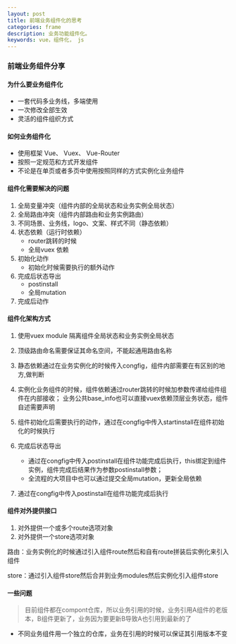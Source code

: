```yaml
---
layout: post
title: 前端业务组件化的思考
categories: frame
description: 业务功能组件化。
keywords: vue，组件化， js
---
```



### 前端业务组件分享

#### 为什么要业务组件化

+ 一套代码多业务线，多端使用
+ 一次修改全部生效
+ 灵活的组件组织方式

#### 如何业务组件化

+ 使用框架 Vue、 Vuex、 Vue-Router
+ 按照一定规范和方式开发组件
+ 不论是在单页或者多页中使用按照同样的方式实例化业务组件

#### 组件化需要解决的问题

1. 全局变量冲突（组件内部的全局状态和业务实例全局状态）
2. 全局路由冲突（组件内部路由和业务实例路由）
3. 不同场景、业务线，logo、文案、样式不同（静态依赖）
4. 状态依赖（运行时依赖）
   - router跳转的时候
   - 全局vuex 依赖
5. 初始化动作
   - 初始化时候需要执行的额外动作
6. 完成后状态导出
   - postinstall
   - 全局mutation
7. 完成后动作

#### 组件化架构方式

1. 使用vuex module 隔离组件全局状态和业务实例全局状态
2. 顶级路由命名需要保证其命名空间，不能起通用路由名称
3. 静态依赖通过在业务实例化的时候传入congfig，组件内部需要在有区别的地方,做判断
4. 实例化业务组件的时候，组件依赖通过router跳转的时候加参数传递给组件组件在内部接收；
业务公共base_info也可以直接vuex依赖顶层业务状态，组件自述需要声明
5. 组件初始化后需要执行的动作，通过在congfig中传入startinstall在组件初始化的时候执行
6. 完成后状态导出
   -  通过在congfig中传入postinstall在组件功能完成后执行，this绑定到组件实例，组件完成后结果作为参数postinstall参数；
   -  全流程的大项目中也可以通过提交全局mutation，更新全局依赖

7. 通过在congfig中传入postinstall在组件功能完成后执行

#### 组件对外提供接口

1. 对外提供一个或多个route选项对象
2. 对外提供一个store选项对象

路由：业务实例化的时候通过引入组件route然后和自有route拼装后实例化来引入组件

store：通过引入组件store然后合并到业务modules然后实例化引入组件store


#### 一些问题

>  目前组件都在compont仓库，所以业务引用的时候，业务引用A组件的老版本，B组件更新了，业务因为要更新B导致A也引用到最新的了

+  不同业务组件用一个独立的仓库，业务在引用的时候可以保证其引用版本不变
